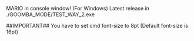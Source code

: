 MARIO in console window! (For Windows)
Latest release in ./GOOMBA_MODE/TEST_WAY_2.exe

##IMPORTANT##
You have to set cmd font-size to 8pt (Default font-size is 16pt)

